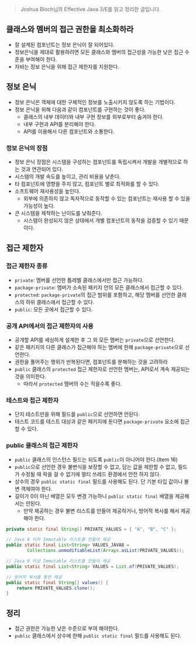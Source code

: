 > Joshua Bloch님의 Effective Java 3/E를 읽고 정리한 글입니다.
> 

## 클래스와 멤버의 접근 권한을 최소화하라

- 잘 설계된 컴포넌트는 정보 은닉이 잘 되어있다.
- 정보은닉을 제대로 활용하려면 모든 클래스와 멤버의 접근성을 가능한 낮은 접근 수준을 부여해야 한다.
- 자바는 정보 은닉을 위해 접근 제한자를 지원한다.

## 정보 은닉

- 정보 은닉은 객체에 대한 구체적인 정보를 노출시키지 않도록 하는 기법이다.
- 정보 은닉을 위해 다음과 같이 컴포넌트를 구현하는 것이 좋다.
    - 클래스의 내부 데이터와 내부 구현 정보를 외부로부터 숨겨야 한다.
    - 내부 구현과 API를 분리해야 한다.
    - API를 이용해서 다른 컴포넌트와 소통한다.

### 정보 은닉의 장점

- 정보 은닉 장점은 시스템을 구성하는 컴포넌트를 독립시켜서 개발을 개별적으로 하는 것과 연관되어 있다.
- 시스템의 개발 속도를 높이고, 관리 비용을 낮춘다.
- 타 컴포넌트에 영향을 주지 않고, 컴포넌트 별로 최적화를 할 수 있다.
- 소프트웨어 재사용성을 높인다.
    - 외부에 의존하지 않고 독자적으로 동작할 수 있는 컴포넌트는 재사용 할 수 있을 가능성이 높다.
- 큰 시스템을 제작하는 난이도를 낮춰준다.
    - 시스템이 완성되지 않은 상태에서 개별 컴포넌트의 동작을 검증할 수 있기 때문이다.

## 접근 제한자

### 접근 제한자 종류

- `private`: 멤버를 선언한 톱레벨 클래스에서만 접근 가능하다.
- `package-private`: 멤버가 소속된 패키지 안의 모든 클래스에서 접근할 수 있다.
- `protected`: `package-private`의 접근 범위를 포함하고, 해당 멤버를 선언한 클래스의 하위 클래스에서 접근할 수 있다.
- `public`: 모든 곳에서 접근할 수 있다.

### 공개 API에서의 접근 제한자의 사용

- 공개할 API를 세심하게 설계한 후 그 외 모든 멤버는 `private`으로 선언한다.
- 같은 패키지의 다른 클래스가 접근해야 하는 멤버에 한해 `package-private`으로 선언한다.
- 권한을 풀어주는 행위가 반복된다면, 컴포넌트를 분해하는 것을 고려하라
- `public` 클래스의 `protected` 접근 제한자로 선언한 멤버는, API로서 계속 제공되는 것을 의미한다.
    - 따라서 `protected` 멤버의 수는 적을수록 좋다.

### 테스트와 접근 제한자

- 단지  테스트만을 위해 필드를 `public`으로 선언하면 안된다.
- 테스트 코드를 테스트 대상과 같은 패키지에 둔다면 `package-private` 요소에 접근 할 수 있다.

### public 클래스의 접근 제한자

- `public` 클래스의 인스턴스 필드는 되도록 `public`이 아니어야 한다.(Item 16)
- `public`으로 선언한 경우 불변식을 보장할 수 없고, 담는 값을 제한할 수 없고, 필드가 수정될 때 락을 걸 수 없기에 멀티 쓰레드 환경에서 안전 하지 않다.
- 상수의 경우 `public static final` 필드를 사용해도 된다. 단 기본 타입 값이나 불변 객체여야 한다.
- 길이가 0이 아닌 배열은 모두 변경 가능하니 `public static final` 배열을 제공해서는 안된다.
    - 만약 제공하는 경우 불변 리스트를 만들어 제공하거나, 방어적 복사를 해서 제공해야 한다.

```java
private static final String[] PRIVATE_VALUES = { "A", "B", "C" };

// Java 8 이하 Immutable 리스트를 만들어 제공
public static final List<String> VALUES_JAVA8 =
        Collections.unmodifiableList(Arrays.asList(PRIVATE_VALUES));

// Java 9 이상 Immutable 리스트를 만들어 제공
public static final List<String> VALUES = List.of(PRIVATE_VALUES);

// 방어적 복사를 통한 제공
public static final String[] values() {
    return PRIVATE_VALUES.clone();
}
```

## 정리

- 접근 권한은 가능한 낮은 수준으로 부여 해야한다.
- `public` 클래스에서 상수에 한해 `public static final` 필드를 사용해도 된다.